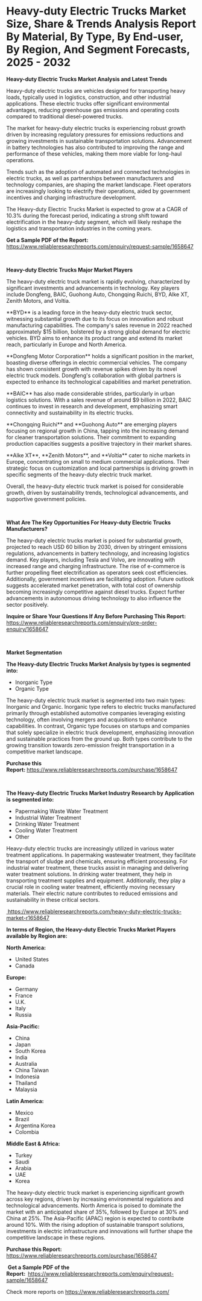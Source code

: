 <p><h1>Heavy-duty Electric Trucks Market Size, Share & Trends Analysis Report By Material, By Type, By End-user, By Region, And Segment Forecasts, 2025 - 2032</h1></p><p><strong>Heavy-duty Electric Trucks Market Analysis and Latest Trends</strong></p>
<p><p>Heavy-duty electric trucks are vehicles designed for transporting heavy loads, typically used in logistics, construction, and other industrial applications. These electric trucks offer significant environmental advantages, reducing greenhouse gas emissions and operating costs compared to traditional diesel-powered trucks. </p><p>The market for heavy-duty electric trucks is experiencing robust growth driven by increasing regulatory pressures for emissions reductions and growing investments in sustainable transportation solutions. Advancement in battery technologies has also contributed to improving the range and performance of these vehicles, making them more viable for long-haul operations. </p><p>Trends such as the adoption of automated and connected technologies in electric trucks, as well as partnerships between manufacturers and technology companies, are shaping the market landscape. Fleet operators are increasingly looking to electrify their operations, aided by government incentives and charging infrastructure development. </p><p>The Heavy-duty Electric Trucks Market is expected to grow at a CAGR of 10.3% during the forecast period, indicating a strong shift toward electrification in the heavy-duty segment, which will likely reshape the logistics and transportation industries in the coming years.</p></p>
<p><strong>Get a Sample PDF of the Report:&nbsp;</strong> <a href="https://www.reliableresearchreports.com/enquiry/request-sample/1658647?utm_campaign=3322&utm_medium=2&utm_source=Github&utm_content=ia&utm_term=23032025&utm_id=heavy-duty-electric-trucks">https://www.reliableresearchreports.com/enquiry/request-sample/1658647</a></p>
<p>&nbsp;</p>
<p><strong>Heavy-duty Electric Trucks Major Market Players</strong></p>
<p><p>The heavy-duty electric truck market is rapidly evolving, characterized by significant investments and advancements in technology. Key players include Dongfeng, BAIC, Guohong Auto, Chongqing Ruichi, BYD, Alke XT, Zenith Motors, and Voltia.</p><p>**BYD** is a leading force in the heavy-duty electric truck sector, witnessing substantial growth due to its focus on innovation and robust manufacturing capabilities. The company's sales revenue in 2022 reached approximately $15 billion, bolstered by a strong global demand for electric vehicles. BYD aims to enhance its product range and extend its market reach, particularly in Europe and North America.</p><p>**Dongfeng Motor Corporation** holds a significant position in the market, boasting diverse offerings in electric commercial vehicles. The company has shown consistent growth with revenue spikes driven by its novel electric truck models. Dongfeng's collaboration with global partners is expected to enhance its technological capabilities and market penetration.</p><p>**BAIC** has also made considerable strides, particularly in urban logistics solutions. With a sales revenue of around $9 billion in 2022, BAIC continues to invest in research and development, emphasizing smart connectivity and sustainability in its electric trucks.</p><p>**Chongqing Ruichi** and **Guohong Auto** are emerging players focusing on regional growth in China, tapping into the increasing demand for cleaner transportation solutions. Their commitment to expanding production capacities suggests a positive trajectory in their market shares.</p><p>**Alke XT**, **Zenith Motors**, and **Voltia** cater to niche markets in Europe, concentrating on small to medium commercial applications. Their strategic focus on customization and local partnerships is driving growth in specific segments of the heavy-duty electric truck market.</p><p>Overall, the heavy-duty electric truck market is poised for considerable growth, driven by sustainability trends, technological advancements, and supportive government policies.</p></p>
<p>&nbsp;</p>
<p><strong>What Are The Key Opportunities For Heavy-duty Electric Trucks Manufacturers?</strong></p>
<p><p>The heavy-duty electric trucks market is poised for substantial growth, projected to reach USD 60 billion by 2030, driven by stringent emissions regulations, advancements in battery technology, and increasing logistics demand. Key players, including Tesla and Volvo, are innovating with increased range and charging infrastructure. The rise of e-commerce is further propelling fleet electrification as operators seek cost efficiencies. Additionally, government incentives are facilitating adoption. Future outlook suggests accelerated market penetration, with total cost of ownership becoming increasingly competitive against diesel trucks. Expect further advancements in autonomous driving technology to also influence the sector positively.</p></p>
<p><strong>Inquire or Share Your Questions If Any Before Purchasing This Report:</strong> <a href="https://www.reliableresearchreports.com/enquiry/pre-order-enquiry/1658647?utm_campaign=3322&utm_medium=2&utm_source=Github&utm_content=ia&utm_term=23032025&utm_id=heavy-duty-electric-trucks">https://www.reliableresearchreports.com/enquiry/pre-order-enquiry/1658647</a></p>
<p>&nbsp;</p>
<p><strong>Market Segmentation</strong></p>
<p><strong>The Heavy-duty Electric Trucks Market Analysis by types is segmented into:</strong></p>
<p><ul><li>Inorganic Type</li><li>Organic Type</li></ul></p>
<p><p>The heavy-duty electric truck market is segmented into two main types: Inorganic and Organic. Inorganic type refers to electric trucks manufactured primarily through established automotive companies leveraging existing technology, often involving mergers and acquisitions to enhance capabilities. In contrast, Organic type focuses on startups and companies that solely specialize in electric truck development, emphasizing innovation and sustainable practices from the ground up. Both types contribute to the growing transition towards zero-emission freight transportation in a competitive market landscape.</p></p>
<p><strong>Purchase this Report:&nbsp;</strong><a href="https://www.reliableresearchreports.com/purchase/1658647?utm_campaign=3322&utm_medium=2&utm_source=Github&utm_content=ia&utm_term=23032025&utm_id=heavy-duty-electric-trucks">https://www.reliableresearchreports.com/purchase/1658647</a></p>
<p>&nbsp;</p>
<p><strong>The Heavy-duty Electric Trucks Market Industry Research by Application is segmented into:</strong></p>
<p><ul><li>Papermaking Waste Water Treatment</li><li>Industrial Water Treatment</li><li>Drinking Water Treatment</li><li>Cooling Water Treatment</li><li>Other</li></ul></p>
<p><p>Heavy-duty electric trucks are increasingly utilized in various water treatment applications. In papermaking wastewater treatment, they facilitate the transport of sludge and chemicals, ensuring efficient processing. For industrial water treatment, these trucks assist in managing and delivering water treatment solutions. In drinking water treatment, they help in transporting treatment supplies and equipment. Additionally, they play a crucial role in cooling water treatment, efficiently moving necessary materials. Their electric nature contributes to reduced emissions and sustainability in these critical sectors.</p></p>
<p><a href="https://www.reliableresearchreports.com/heavy-duty-electric-trucks-market-r1658647?utm_campaign=3322&utm_medium=2&utm_source=Github&utm_content=ia&utm_term=23032025&utm_id=heavy-duty-electric-trucks">&nbsp;https://www.reliableresearchreports.com/heavy-duty-electric-trucks-market-r1658647</a></p>
<p><strong>In terms of Region, the Heavy-duty Electric Trucks Market Players available by Region are:</strong></p>
<p>
    <p> <strong> North America: </strong>
        <ul>
            <li>United States</li>
            <li>Canada</li>
        </ul>
        </p> 
    <p> <strong> Europe: </strong>
        <ul>
            <li>Germany</li>
            <li>France</li>
            <li>U.K.</li>
            <li>Italy</li>
            <li>Russia</li>
        </ul>
        </p> 
    <p> <strong> Asia-Pacific: </strong>
        <ul>
            <li>China</li>
            <li>Japan</li>
            <li>South Korea</li>
            <li>India</li>
            <li>Australia</li>
            <li>China Taiwan</li>
            <li>Indonesia</li>
            <li>Thailand</li>
            <li>Malaysia</li>
        </ul>
        </p> 
    <p> <strong> Latin America: </strong>
        <ul>
            <li>Mexico</li>
            <li>Brazil</li>
            <li>Argentina Korea</li>
            <li>Colombia</li>
        </ul>
        </p> 
    <p> <strong> Middle East & Africa: </strong>
        <ul>
            <li>Turkey</li>
            <li>Saudi</li>
            <li>Arabia</li>
            <li>UAE</li>
            <li>Korea</li>
        </ul>
    </p>
    </p>
<p><p>The heavy-duty electric truck market is experiencing significant growth across key regions, driven by increasing environmental regulations and technological advancements. North America is poised to dominate the market with an anticipated share of 35%, followed by Europe at 30% and China at 25%. The Asia-Pacific (APAC) region is expected to contribute around 10%. With the rising adoption of sustainable transport solutions, investments in electric infrastructure and innovations will further shape the competitive landscape in these regions.</p></p>
<p><strong>Purchase this Report: </strong><a href="https://www.reliableresearchreports.com/purchase/1658647?utm_campaign=3322&utm_medium=2&utm_source=Github&utm_content=ia&utm_term=23032025&utm_id=heavy-duty-electric-trucks">https://www.reliableresearchreports.com/purchase/1658647</a></p>
<p>&nbsp;<strong>Get a Sample PDF of the Report:&nbsp;&nbsp;</strong><a href="https://www.reliableresearchreports.com/enquiry/request-sample/1658647?utm_campaign=3322&utm_medium=2&utm_source=Github&utm_content=ia&utm_term=23032025&utm_id=heavy-duty-electric-trucks">https://www.reliableresearchreports.com/enquiry/request-sample/1658647</a></p>
<p><strong></strong></p>
<p>Check more reports on <a href="https://www.reliableresearchreports.com/?utm_campaign=3322&utm_medium=2&utm_source=Github&utm_content=ia&utm_term=23032025&utm_id=heavy-duty-electric-trucks">https://www.reliableresearchreports.com/</a></p>